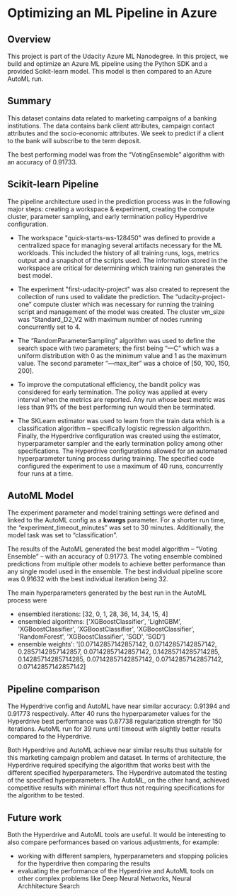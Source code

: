 # Optimizing an ML Pipeline in Azure

## Overview
This project is part of the Udacity Azure ML Nanodegree.
In this project, we build and optimize an Azure ML pipeline using the Python SDK and a provided Scikit-learn model.
This model is then compared to an Azure AutoML run.

## Summary
This dataset contains data related to marketing campaigns of a banking institutions. The data contains bank client attributes, campaign contact attributes and the socio-economic attributes. We seek to predict if a client to the bank will subscribe to the term deposit.

The best performing model was from the “VotingEnsemble” algorithm with an accuracy of 0.91733.
  
## Scikit-learn Pipeline
The pipeline architecture used in the prediction process was in the following major steps: creating a workspace & experiment, creating the compute cluster, parameter sampling, and early termination policy Hyperdrive configuration.

* The workspace "quick-starts-ws-128450" was defined to provide a centralized space for managing several artifacts necessary for the ML workloads. This included the history of all training runs, logs, metrics output and a snapshot of the scripts used. The information stored in the workspace are critical for determining which training run generates the best model.

* The experiment "first-udacity-project" was also created to represent the collection of runs used to validate the prediction.
The “udacity-project-one” compute cluster which was necessary for running the training script and management of the model was created. The cluster vm_size was “Standard_D2_V2 with maximum number of nodes running concurrently set to 4.

* The “RandomParameterSampling” algorithm was used to define the search space with two parameters; the first being “—C” which was a uniform distribution with 0 as the minimum value and 1 as the maximum value. The second parameter “—max_iter” was a choice of [50, 100, 150, 200].

* To improve the computational efficiency, the bandit policy was considered for early termination. The policy was applied at every interval when the metrics are reported. Any run whose best metric was less than 91% of the best performing run would then be terminated.

* The SKLearn estimator was used to learn from the train data which is a classification algorithm – specifically logistic regression algorithm. Finally, the Hyperdrive configuration was created using the estimator, hyperparameter sampler and the early termination policy among other specifications. The Hyperdrive configurations allowed for an automated hyperparameter tuning process during training. The specified code configured the experiment to use a maximum of 40 runs, concurrently four runs at a time.
  
## AutoML Model 
The experiment parameter and model training settings were defined and linked to the AutoML config as a **kwargs** parameter. For a shorter run time, the “experiment_timeout_minutes” was set to 30 minutes. Additionally, the model task was set to “classification”.

The results of the AutoML generated the best model algorithm – “Voting Ensemble” – with an accuracy of 0.91773. The voting ensemble combined predictions from multiple other models to achieve better performance than any single model used in the ensemble. The best individual pipeline score was 0.91632 with the best individual iteration being 32.

The main hyperparameters generated by the best run in the AutoML process were

* ensembled iterations: [32, 0, 1, 28, 36, 14, 34, 15, 4]
* ensembled algorithms: ['XGBoostClassifier', 'LightGBM', 'XGBoostClassifier', 'XGBoostClassifier', 'XGBoostClassifier', 'RandomForest', 'XGBoostClassifier', 'SGD', 'SGD']
* ensemble weights': '[0.07142857142857142, 0.07142857142857142, 0.2857142857142857, 0.07142857142857142, 0.14285714285714285, 0.14285714285714285, 0.07142857142857142, 0.07142857142857142, 0.07142857142857142]

## Pipeline comparison
The Hyperdrive config and AutoML have near similar accuracy: 0.91394 and 0.91773 respectively. After 40 runs the hyperparameter values for the Hyperdrive best performance was 0.87738 regularization strength for 150 iterations. AutoML run for 39 runs until timeout with slightly better results compared to the Hyperdrive.

Both Hyperdrive and AutoML achieve near similar results thus suitable for this marketing campaign problem and dataset. In terms of architecture, the Hyperdrive required specifying the algorithm that works best with the different specified hyperparameters. The Hyperdrive automated the testing of the specified hyperparameters. The AutoML, on the other hand, achieved competitive results with minimal effort thus not requiring specifications for the algorithm to be tested.

## Future work
Both the Hyperdrive and AutoML tools are useful. It would be interesting to also compare performances based on various adjustments, for example:
* working with different samplers, hyperparameters and stopping policies for the hyperdrive then comparing the results
* evaluating the performance of the Hyperdrive and AutoML tools on other complex problems like Deep Neural Networks, Neural Archhitecture Search
